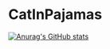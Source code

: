 # CatInPajamas

[![Anurag's GitHub stats](https://github-readme-stats.vercel.app/api?username=ZGMFX20A-97)](https://github.com/anuraghazra/github-readme-stats)
